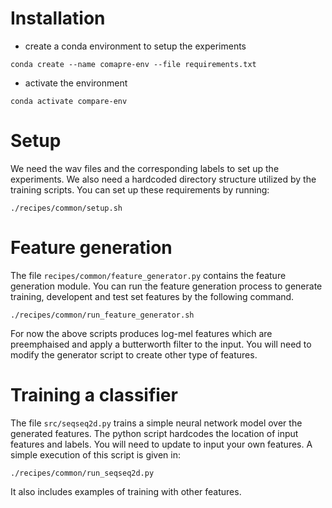 # Installation
- create a conda environment to setup the experiments
```
conda create --name comapre-env --file requirements.txt
```
- activate the environment
```
conda activate compare-env
```

# Setup
We need the wav files and the corresponding labels to set up the experiments. We also need a hardcoded directory structure utilized by the training scripts. You can set up these requirements by running:
```
./recipes/common/setup.sh 
```

# Feature generation
The file `recipes/common/feature_generator.py` contains the feature generation module. You can run the feature generation process to generate training, developent and test set features by the following command.
```
./recipes/common/run_feature_generator.sh
```
For now the above scripts produces log-mel features which are preemphaised and apply a butterworth filter to the input. You will need to modify the generator script to create other type of features.

# Training a classifier
The file `src/seqseq2d.py` trains a simple neural network model over the generated features. The python script hardcodes the location of input features and labels. You will need to update to input your own features. A simple execution of this script is given in:
```
./recipes/common/run_seqseq2d.py
```
It also includes examples of training with other features.
